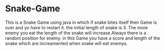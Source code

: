 # Snake-Game
This is a Snake Game using java in which if snake bites itself then Game is over and yo have to restart it. the initial length of snake is 3. The more enemy you eat the length of the snake will increase.Always there is a random position for enemy. in this Game you have a score and length of the snake which are increamented when snake will eat enemys.
